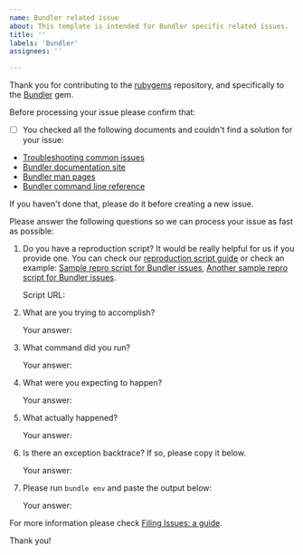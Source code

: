 ```yaml
---
name: Bundler related issue
about: This template is intended for Bundler specific related issues.
title: ''
labels: 'Bundler'
assignees: ''

---
```


Thank you for contributing to the [rubygems](https://github.com/rubygems/rubygems) repository, and specifically to the [Bundler](https://bundler.io/) gem.

Before processing your issue please confirm that:

- [ ] You checked all the following documents and couldn't find a solution for your issue:

- [Troubleshooting common issues](https://github.com/rubygems/bundler/blob/master/doc/TROUBLESHOOTING.md)
- [Bundler documentation site](https://bundler.io/)
- [Bundler man pages](https://bundler.io/man/bundle.1.html)
- [Bundler command line reference](https://bundler.io/v2.0/commands.html)

If you haven't done that, please do it before creating a new issue.

Please answer the following questions so we can process your issue as fast as possible:

1. Do you have a reproduction script? It would be really helpful for us if you provide one. You can check our [reproduction script guide](/bundler/doc/contributing/REPRODUCTION_SCRIPT_GUIDE.md) or check an example: [Sample repro script for Bundler issues](https://gist.github.com/xaviershay/6207550), [Another sample repro script for Bundler issues](https://gist.github.com/xaviershay/6295889).

    Script URL: 

2. What are you trying to accomplish?

    Your answer:

3. What command did you run?

    Your answer:

4. What were you expecting to happen?

    Your answer:

5. What actually happened?

    Your answer:

6. Is there an exception backtrace? If so, please copy it below.

    Your answer:

7. Please run `bundle env` and paste the output below:

    Your answer:

For more information please check [Filing Issues: a guide](https://github.com/rubygems/rubygems/blob/master/bundler/doc/contributing/ISSUES.md).

Thank you!
